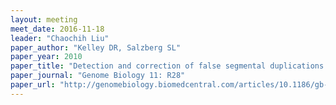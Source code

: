 ```yaml
---
layout: meeting
meet_date: 2016-11-18
leader: "Chaochih Liu"
paper_author: "Kelley DR, Salzberg SL"
paper_year: 2010
paper_title: "Detection and correction of false segmental duplications caused by genome mis-assembly"
paper_journal: "Genome Biology 11: R28"
paper_url: "http://genomebiology.biomedcentral.com/articles/10.1186/gb-2010-11-3-r28"
---
```

